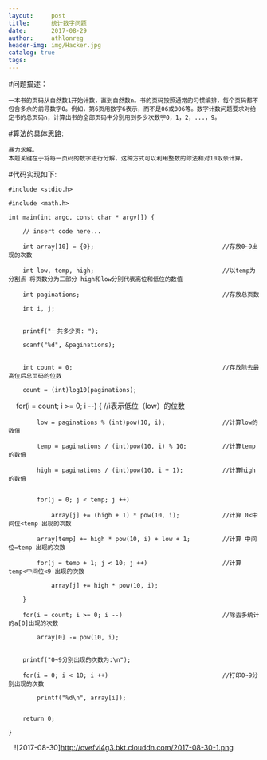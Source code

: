 ```yaml
---
layout:     post
title:      统计数字问题
date:       2017-08-29
author:     athlonreg
header-img: img/Hacker.jpg
catalog: true
tags:
---
```


#问题描述：

	一本书的页码从自然数1开始计数，直到自然数n。书的页码按照通常的习惯编排，每个页码都不包含多余的前导数字0。例如，第6页用数字6表示，而不是06或006等。数字计数问题要求对给定书的总页码n，计算出书的全部页码中分别用到多少次数字0，1，2，...，9。


#算法的具体思路:
    
    暴力求解。
    本题关键在于将每一页码的数字进行分解，这种方式可以利用整数的除法和对10取余计算。


#代码实现如下:
    
    #include <stdio.h>

    #include <math.h>

    int main(int argc, const char * argv[]) {

        // insert code here...
    
        int array[10] = {0};                                    //存放0~9出现的次数
    
        int low, temp, high;                                    //以temp为分割点 将页数分为三部分 high和low分别代表高位和低位的数值
    
        int paginations;                                        //存放总页数
    
        int i, j;
    
    
        printf("一共多少页: ");
    
        scanf("%d", &paginations);
    
    
        int count = 0;                                          //存放除去最高位后总页码的位数
    
        count = (int)log10(paginations);
    
    
        for(i = count; i >= 0; i --) {                          //i表示低位（low）的位数
    
            low = paginations % (int)pow(10, i);                //计算low的数值
        
            temp = paginations / (int)pow(10, i) % 10;          //计算temp的数值
        
            high = paginations / (int)pow(10, i + 1);           //计算high的数值
        
        
            for(j = 0; j < temp; j ++)
        
                array[j] += (high + 1) * pow(10, i);            //计算 0<中间位<temp 出现的次数
            
            array[temp] += high * pow(10, i) + low + 1;         //计算 中间位=temp 出现的次数
        
            for(j = temp + 1; j < 10; j ++)                     //计算 temp<中间位<9 出现的次数
        
                array[j] += high * pow(10, i);
            
        }
    
        for(i = count; i >= 0; i --)                            //除去多统计的a[0]出现的次数
    
            array[0] -= pow(10, i);
        
    
        printf("0~9分别出现的次数为:\n");
    
        for(i = 0; i < 10; i ++)                                //打印0~9分别出现的次数
    
            printf("%d\n", array[i]);
        
    
        return 0;
    
    }
    
    ![2017-08-30]http://ovefvi4g3.bkt.clouddn.com/2017-08-30-1.png
